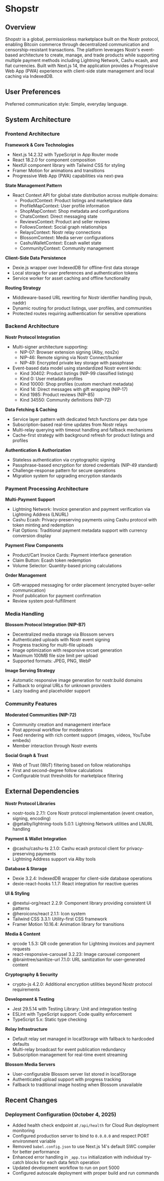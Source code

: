 # Shopstr

## Overview

Shopstr is a global, permissionless marketplace built on the Nostr protocol, enabling Bitcoin commerce through decentralized communication and censorship-resistant transactions. The platform leverages Nostr's event-based architecture to create, manage, and trade products while supporting multiple payment methods including Lightning Network, Cashu ecash, and fiat currencies. Built with Next.js 14, the application provides a Progressive Web App (PWA) experience with client-side state management and local caching via IndexedDB.

## User Preferences

Preferred communication style: Simple, everyday language.

## System Architecture

### Frontend Architecture

**Framework & Core Technologies**
- Next.js 14.2.32 with TypeScript in App Router mode
- React 18.2.0 for component composition
- NextUI component library with Tailwind CSS for styling
- Framer Motion for animations and transitions
- Progressive Web App (PWA) capabilities via next-pwa

**State Management Pattern**
- React Context API for global state distribution across multiple domains:
  - ProductContext: Product listings and marketplace data
  - ProfileMapContext: User profile information
  - ShopMapContext: Shop metadata and configurations
  - ChatsContext: Direct messaging state
  - ReviewsContext: Product and seller reviews
  - FollowsContext: Social graph relationships
  - RelaysContext: Nostr relay connections
  - BlossomContext: Media server configurations
  - CashuWalletContext: Ecash wallet state
  - CommunityContext: Community management

**Client-Side Data Persistence**
- Dexie.js wrapper over IndexedDB for offline-first data storage
- Local storage for user preferences and authentication tokens
- Service worker for asset caching and offline functionality

**Routing Strategy**
- Middleware-based URL rewriting for Nostr identifier handling (npub, naddr)
- Dynamic routing for product listings, user profiles, and communities
- Protected routes requiring authentication for sensitive operations

### Backend Architecture

**Nostr Protocol Integration**
- Multi-signer architecture supporting:
  - NIP-07: Browser extension signing (Alby, nos2x)
  - NIP-46: Remote signing via Nostr Connect/bunker
  - NIP-49: Encrypted private key storage with passphrase
- Event-based data model using standardized Nostr event kinds:
  - Kind 30402: Product listings (NIP-99 classified listings)
  - Kind 0: User metadata profiles
  - Kind 10000: Shop profiles (custom merchant metadata)
  - Kind 14: Direct messages with gift wrapping (NIP-17)
  - Kind 1985: Product reviews (NIP-85)
  - Kind 34550: Community definitions (NIP-72)

**Data Fetching & Caching**
- Service layer pattern with dedicated fetch functions per data type
- Subscription-based real-time updates from Nostr relays
- Multi-relay querying with timeout handling and fallback mechanisms
- Cache-first strategy with background refresh for product listings and profiles

**Authentication & Authorization**
- Stateless authentication via cryptographic signing
- Passphrase-based encryption for stored credentials (NIP-49 standard)
- Challenge-response pattern for secure operations
- Migration system for upgrading encryption standards

### Payment Processing Architecture

**Multi-Payment Support**
- Lightning Network: Invoice generation and payment verification via Lightning Address (LNURL)
- Cashu Ecash: Privacy-preserving payments using Cashu protocol with token minting and redemption
- Fiat Options: Traditional payment metadata support with currency conversion display

**Payment Flow Components**
- Product/Cart Invoice Cards: Payment interface generation
- Claim Button: Ecash token redemption
- Volume Selector: Quantity-based pricing calculations

**Order Management**
- Gift-wrapped messaging for order placement (encrypted buyer-seller communication)
- Proof publication for payment confirmation
- Review system post-fulfillment

### Media Handling

**Blossom Protocol Integration (NIP-B7)**
- Decentralized media storage via Blossom servers
- Authenticated uploads with Nostr event signing
- Progress tracking for multi-file uploads
- Image optimization with responsive srcset generation
- Maximum 100MB file size limit per upload
- Supported formats: JPEG, PNG, WebP

**Image Serving Strategy**
- Automatic responsive image generation for nostr.build domains
- Fallback to original URLs for unknown providers
- Lazy loading and placeholder support

### Community Features

**Moderated Communities (NIP-72)**
- Community creation and management interface
- Post approval workflow for moderators
- Feed rendering with rich content support (images, videos, YouTube embeds)
- Member interaction through Nostr events

**Social Graph & Trust**
- Web of Trust (WoT) filtering based on follow relationships
- First and second-degree follow calculations
- Configurable trust thresholds for marketplace filtering

## External Dependencies

**Nostr Protocol Libraries**
- nostr-tools 2.7.1: Core Nostr protocol implementation (event creation, signing, encoding)
- @getalby/lightning-tools 5.0.1: Lightning Network utilities and LNURL handling

**Payment & Wallet Integration**
- @cashu/cashu-ts 2.1.0: Cashu ecash protocol client for privacy-preserving payments
- Lightning Address support via Alby tools

**Database & Storage**
- Dexie 3.2.4: IndexedDB wrapper for client-side database operations
- dexie-react-hooks 1.1.7: React integration for reactive queries

**UI & Styling**
- @nextui-org/react 2.2.9: Component library providing consistent UI patterns
- @heroicons/react 2.1.1: Icon system
- Tailwind CSS 3.3.1: Utility-first CSS framework
- Framer Motion 10.16.4: Animation library for transitions

**Media & Content**
- qrcode 1.5.3: QR code generation for Lightning invoices and payment requests
- react-responsive-carousel 3.2.23: Image carousel component
- @braintree/sanitize-url 7.1.0: URL sanitization for user-generated content

**Cryptography & Security**
- crypto-js 4.2.0: Additional encryption utilities beyond Nostr protocol requirements

**Development & Testing**
- Jest 29.5.14 with Testing Library: Unit and integration testing
- ESLint with TypeScript support: Code quality enforcement
- TypeScript 5.x: Static type checking

**Relay Infrastructure**
- Default relay set managed in localStorage with fallback to hardcoded defaults
- Multi-relay broadcast for event publication redundancy
- Subscription management for real-time event streaming

**Blossom Media Servers**
- User-configurable Blossom server list stored in localStorage
- Authenticated upload support with progress tracking
- Fallback to traditional image hosting when Blossom unavailable

## Recent Changes

### Deployment Configuration (October 4, 2025)
- Added health check endpoint at `/api/health` for Cloud Run deployment monitoring
- Configured production server to bind to `0.0.0.0` and respect PORT environment variable
- Removed `babel.config.json` to use Next.js 14's default SWC compiler for better performance
- Enhanced error handling in `_app.tsx` initialization with individual try-catch blocks for each data fetch operation
- Updated development workflow to run on port 5000
- Configured autoscale deployment with proper build and run commands